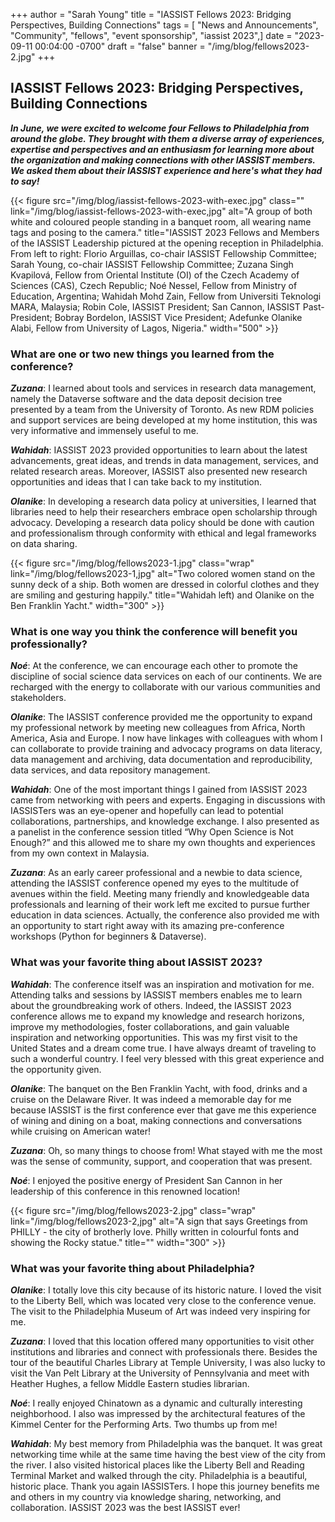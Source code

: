 +++
author = "Sarah Young"
title = "IASSIST Fellows 2023: Bridging Perspectives, Building Connections"
tags = [ "News and Announcements", "Community", "fellows", "event sponsorship", "iassist 2023",]
date = "2023-09-11 00:04:00 -0700"
draft = "false"
banner = "/img/blog/fellows2023-2.jpg"
+++
## IASSIST Fellows 2023: Bridging Perspectives, Building Connections 

***In June, we were excited to welcome four Fellows to Philadelphia from around the globe. They brought with them a diverse array of experiences, expertise and perspectives and an enthusiasm for learning more about the organization and making connections with other IASSIST members. We asked them about their IASSIST experience and here's what they had to say!***

{{< figure src="/img/blog/iassist-fellows-2023-with-exec.jpg" class="" link="/img/blog/iassist-fellows-2023-with-exec,jpg" alt="A group of both white and coloured people standing in a banquet room, all wearing name tags and posing to the camera." title="IASSIST 2023 Fellows and Members of the IASSIST Leadership pictured at the opening reception in Philadelphia. From left to right: Florio Arguillas, co-chair IASSIST Fellowship Committee; Sarah Young, co-chair IASSIST Fellowship Committee; Zuzana Singh Kvapilová, Fellow from Oriental Institute (OI) of the Czech Academy of Sciences (CAS), Czech Republic; Noé Nessel, Fellow from Ministry of Education, Argentina; Wahidah Mohd Zain, Fellow from Universiti Teknologi MARA, Malaysia; Robin Cole, IASSIST President; San Cannon, IASSIST Past-President; Bobray Bordelon, IASSIST Vice President; Adefunke Olanike Alabi, Fellow from University of Lagos, Nigeria." width="500" >}}

### What are one or two new things you learned from the conference?

***Zuzana***: I learned about tools and services in research data management, namely the Dataverse software and the data deposit decision tree presented by a team from the University of Toronto. As new RDM policies and support services are being developed at my home institution, this was very informative and immensely useful to me. 

***Wahidah***: IASSIST 2023 provided opportunities to learn about the latest advancements, great ideas, and trends in data management, services, and related research areas. Moreover, IASSIST also presented new research opportunities and ideas that I can take back to my institution.

***Olanike***: In developing a research data policy at universities, I learned that libraries need to help their researchers embrace open scholarship through advocacy. Developing a research data policy should be done with caution and professionalism through conformity with ethical and legal frameworks on data sharing.

{{< figure src="/img/blog/fellows2023-1.jpg" class="wrap" link="/img/blog/fellows2023-1,jpg" alt="Two colored women stand on the sunny deck of a ship. Both women are dressed in colorful clothes and they are smiling and gesturing happily." title="Wahidah left) and Olanike on the Ben Franklin Yacht." width="300" >}}

### What is one way you think the conference will benefit you professionally?

***Noé***: At the conference, we can encourage each other to promote the discipline of social science data services on each of our continents. We are recharged with the energy to collaborate with our various communities and stakeholders.

***Olanike***: The IASSIST conference provided me the opportunity to expand my professional network by meeting new colleagues from Africa, North America, Asia and Europe.  I now have linkages with colleagues with whom I can collaborate to provide training and advocacy programs on data literacy, data management and archiving, data documentation and reproducibility, data services, and data repository management.

***Wahidah***: One of the most important things I gained from IASSIST 2023 came from networking with peers and experts. Engaging in discussions with IASSISTers was an eye-opener and hopefully can lead to potential collaborations, partnerships, and knowledge exchange. I also presented as a panelist in the conference session titled “Why Open Science is Not Enough?” and this allowed me to share my own thoughts and experiences from my own context in Malaysia. 

***Zuzana***: As an early career professional and a newbie to data science, attending the IASSIST conference opened my eyes to the multitude of avenues within the field. Meeting many friendly and knowledgeable data professionals and learning of their work left me excited to pursue further education in data sciences. Actually, the conference also provided me with an opportunity to start right away with its amazing pre-conference workshops (Python for beginners & Dataverse).

### What was your favorite thing about IASSIST 2023?

***Wahidah***: The conference itself was an inspiration and motivation for me. Attending talks and sessions by IASSIST members enables me to learn about the groundbreaking work of others. Indeed, the IASSIST 2023 conference allows me to expand my knowledge and research horizons, improve my methodologies, foster collaborations, and gain valuable inspiration and networking opportunities. This was my first visit to the United States and a dream come true. I have always dreamt of traveling to such a wonderful country. I feel very blessed with this great experience and the opportunity given.

***Olanike***: The banquet on the Ben Franklin Yacht, with food, drinks and a cruise on the Delaware River. It was indeed a memorable day for me because IASSIST is the first conference ever that gave me this experience of wining and dining on a boat, making connections and conversations while cruising on American water! 

***Zuzana***: Oh, so many things to choose from! What stayed with me the most was the sense of community, support, and cooperation that was present.

***Noé***: I enjoyed the positive energy of President San Cannon in her leadership of this conference in this renowned location!

{{< figure src="/img/blog/fellows2023-2.jpg" class="wrap" link="/img/blog/fellows2023-2,jpg" alt="A sign that says Greetings from PHILLY - the city of brotherly love. Philly written in colourful fonts and showing the Rocky statue." title="" width="300" >}}

### What was your favorite thing about Philadelphia?

***Olanike***: I totally love this city because of its historic nature. I loved the visit to the Liberty Bell, which was located very close to the conference venue. The visit to the Philadelphia Museum of Art was indeed very inspiring for me.

***Zuzana***: I loved that this location offered many opportunities to visit other institutions and libraries and connect with professionals there. Besides the tour of the beautiful Charles Library at Temple University, I was also lucky to visit the Van Pelt Library at the University of Pennsylvania and meet with Heather Hughes, a fellow Middle Eastern studies librarian. 

***Noé***: I really enjoyed Chinatown as a dynamic and culturally interesting neighborhood. I also was impressed by the architectural features of the Kimmel Center for the Performing Arts. Two thumbs up from me! 

***Wahidah***: My best memory from Philadelphia was the banquet. It was great networking time while at the same time having the best view of the city from the river. I also visited historical places like the Liberty Bell and Reading Terminal Market and walked through the city. Philadelphia is a beautiful, historic place. Thank you again IASSISTers. I hope this journey benefits me and others in my country via knowledge sharing, networking, and collaboration. IASSIST 2023 was the best IASSIST ever!